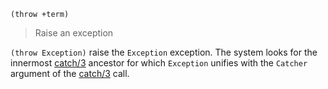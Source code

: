 ```
(throw +term)
```

> Raise an exception

`(throw Exception)` raise the `Exception` exception. The system looks for the innermost [catch/3](#catch) ancestor for which `Exception` unifies with the `Catcher` argument of the [catch/3](#catch) call.